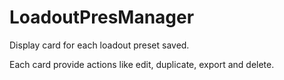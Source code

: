 # LoadoutPresManager

Display card for each loadout preset saved. 

Each card provide actions like edit, duplicate, export and delete.
